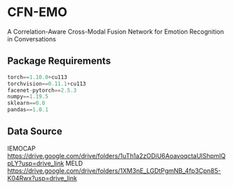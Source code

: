 # CFN-EMO
A Correlation-Aware Cross-Modal Fusion Network for Emotion Recognition in Conversations
## Package Requirements
```python
torch==1.10.0+cu113
torchvision==0.11.1+cu113
facenet-pytorch==2.5.3
numpy==1.19.5
sklearn==0.0
pandas==1.0.1
```
## Data Source
IEMOCAP
https://drive.google.com/drive/folders/1uTh1a2zODiU6AoavoqctaUlShpmlQpLY?usp=drive_link
MELD
https://drive.google.com/drive/folders/1XM3nE_LGDtPgmNB_4fp3Cpn85-K04Rwx?usp=drive_link
